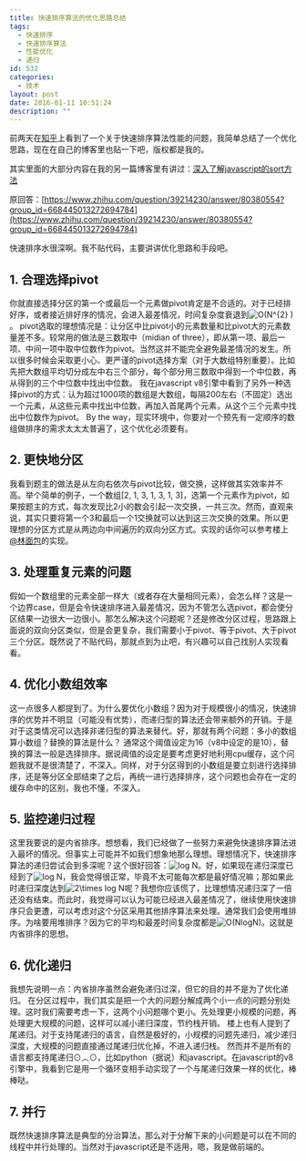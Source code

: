 ```yaml
---
title: 快速排序算法的优化思路总结
tags:
  - 快速排序
  - 快速排序算法
  - 性能优化
  - 递归
id: 532
categories:
  - 技术
layout: post
date: 2016-01-11 10:51:24
description: ""
---
```


前两天在[知乎](https://www.zhihu.com/question/39214230)上看到了一个关于快速排序算法性能的问题，我简单总结了一个优化思路，现在在自己的博客里也贴一下吧，版权都是我的。

其实里面的大部分内容在我的另一篇博客里有讲过：[深入了解javascript的sort方法](http://www.zhouhua.info/2015/06/18/quicksort/)

原回答：[https://www.zhihu.com/question/39214230/answer/80380554?group_id=668445013272694784](https://www.zhihu.com/question/39214230/answer/80380554?group_id=668445013272694784)

快速排序水很深啊。我不贴代码，主要讲讲优化思路和手段吧。</p>

## 1\. 合理选择pivot

你就直接选择分区的第一个或最后一个元素做pivot肯定是不合适的。对于已经排好序，或者接近排好序的情况，会进入最差情况，时间复杂度衰退到![O(N^{2} )](https://zhihu.com/equation?tex=O%28N%5E%7B2%7D+%29)。
 pivot选取的理想情况是：让分区中比pivot小的元素数量和比pivot大的元素数量差不多。较常用的做法是三数取中（midian of three），即从第一项、最后一项、中间一项中取中位数作为pivot。当然这并不能完全避免最差情况的发生。所以很多时候会采取更小心、更严谨的pivot选择方案（对于大数组特别重要）。比如先把大数组平均切分成左中右三个部分，每个部分用三数取中得到一个中位数，再从得到的三个中位数中找出中位数。
 我在javascript v8引擎中看到了另外一种选择pivot的方式：认为超过1000项的数组是大数组，每隔200左右（不固定）选出一个元素，从这些元素中找出中位数，再加入首尾两个元素，从这个三个元素中找出中位数作为pivot。
 By the way，现实环境中，你要对一个预先有一定顺序的数组做排序的需求太太太普遍了，这个优化必须要有。

## 2\. 更快地分区

我看到题主的做法是从左向右依次与pivot比较，做交换，这样做其实效率并不高。举个简单的例子，一个数组[2, 1, 3, 1, 3, 1, 3]，选第一个元素作为pivot，如果按题主的方式，每次发现比2小的数会引起一次交换，一共三次。然而，直观来说，其实只要将第一个3和最后一个1交换就可以达到这三次交换的效果。所以更理想的分区方式是从两边向中间遍历的双向分区方式。实现的话你可以参考楼上 [@林面包](https://www.zhihu.com/people/499f2ef7427c6eae7d20d0b7ff99d0e0)的实现。

## 3\. 处理重复元素的问题

假如一个数组里的元素全部一样大（或者存在大量相同元素），会怎么样？这是一个边界case，但是会令快速排序进入最差情况，因为不管怎么选pivot，都会使分区结果一边很大一边很小。那怎么解决这个问题呢？还是修改分区过程，思路跟上面说的双向分区类似，但是会更复杂，我们需要小于pivot、等于pivot、大于pivot三个分区。既然说了不贴代码，那就点到为止吧，有兴趣可以自己找别人实现看看。

## 4\. 优化小数组效率

这一点很多人都提到了。为什么要优化小数组？因为对于规模很小的情况，快速排序的优势并不明显（可能没有优势），而递归型的算法还会带来额外的开销。于是对于这类情况可以选择非递归型的算法来替代。好，那就有两个问题：多小的数组算小数组？替换的算法是什么？
 通常这个阈值设定为16（v8中设定的是10），替换的算法一般是选择排序。据说阈值的设定是要考虑更好地利用cpu缓存，这个问题我就不是很清楚了，不深入。同样，对于分区得到的小数组是要立刻进行选择排序，还是等分区全部结束了之后，再统一进行选择排序，这个问题也会存在一定的缓存命中的区别，我也不懂，不深入。

## 5\. 监控递归过程

这里我要说的是内省排序。想想看，我们已经做了一些努力来避免快速排序算法进入最坏的情况。但事实上可能并不如我们想象地那么理想。理想情况下，快速排序算法的递归尝试会到多深呢？这个很好回答：![log N](https://zhihu.com/equation?tex=log+N)。好，如果现在递归深度已经到了![log N](https://zhihu.com/equation?tex=log+N)，我会觉得很正常，毕竟不太可能每次都是最好情况嘛；那如果此时递归深度达到![2\times log N](https://zhihu.com/equation?tex=2%5Ctimes+log+N)呢？我想你应该慌了，比理想情况递归深了一倍还没有结束。而此时，我觉得可以认为可能已经进入最差情况了，继续使用快速排序只会更遭，可以考虑对这个分区采用其他排序算法来处理。通常我们会使用堆排序。为啥要用堆排序？因为它的平均和最差时间复杂度都是![O(NlogN)](https://zhihu.com/equation?tex=O%28NlogN%29)。这就是内省排序的思想。

## 6\. 优化递归

我想先说明一点：内省排序虽然会避免递归过深，但它的目的并不是为了优化递归。
 在分区过程中，我们其实是把一个大的问题分解成两个小一点的问题分别处理。这时我们需要考虑一下，这两个小问题哪个更小。先处理更小规模的问题，再处理更大规模的问题，这样可以减小递归深度，节约栈开销。
 楼上也有人提到了尾递归。对于支持尾递归的语言，自然是极好的，小规模的问题先递归，减少递归深度，大规模的问题直接通过尾递归优化掉，不进入递归栈。
 然而并不是所有的语言都支持尾递归⊙︿⊙，比如python（据说）和javascript。在javascript的v8引擎中，我看到它是用一个循环变相手动实现了一个与尾递归效果一样的优化，棒棒哒。

## 7\. 并行

既然快速排序算法是典型的分治算法，那么对于分解下来的小问题是可以在不同的线程中并行处理的。当然对于javascript还是不适用，嗯，我是做前端的。
